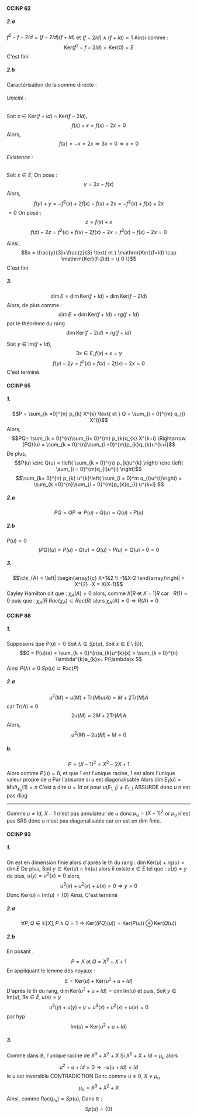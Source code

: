 #### CCINP 62
##### 2.a
$f^{2} - f -2Id = (f-2Id)(f+Id)$ et $(f-2Id)\wedge (f+Id) = 1$
Ainsi comme : 
$$\mathrm{Ker}(f^{2}-f-2Id) =\mathrm{Ker}(0) = E$$
C'est fini

##### 2.b
Caractérisation de la somme directe :
###### Unicité : 
Soit $x \in \mathrm{Ker}(f+Id) \cap \mathrm{Ker}(f-2Id)$, 
$$f(x)+x = f(x)-2x = 0$$
Alors, 
$$f(x) = -x = 2x \Rightarrow 3x = 0 \Rightarrow x = 0$$

###### Existence :
Soit $x \in E$, 
On pose : 
$$y = 2x - f(x)$$
Alors, 
$$f(y) + y = -f^{2}(x) + 2f(x) -f(x)+2x = -f^{2}(x) + f(x) +2x $$
$=0$
On pose :
$$z = f(x)+x$$
$$f(z) -2z = f^{2}(x) + f(x)-2f(x)-2x=f^{2}(x)-f(x)-2x = 0$$

Ainsi,
$$x = \frac{y}{3}+\frac{z}{3} \text{ et } \mathrm{Ker}(f+Id) \cap \mathrm{Ker}(f-2Id) = \{ 0 \}$$
C'est fini

##### 3.
$$\dim E = \dim \mathrm{Ker}(f+Id) + \dim  \mathrm{Ker}(f-2Id)$$
Alors, de plus comme : 
$$\dim E = \dim \mathrm{Ker}(f+Id) + \mathrm{rg}(f+Id)$$
par le théorème du rang
$$\dim  \mathrm{Ker}(f-2Id) = \mathrm{rg}(f+Id)$$

Soit $y \in \mathrm{Im}(f+Id)$, 
$$\exists x \in E, f(x) + x = y$$
$$f(y)-2y = f^{2}(x) +f(x) - 2f(x)-2x= 0$$
C'est terminé. 

#### CCINP 65
##### 1.
$$P = \sum_{k =0}^{n} p_{k} X^{k} \text{ et } Q  = \sum_{i = 0}^{m} q_{i} X^{i}$$
Alors, 
$$PQ= \sum_{k = 0}^{n}\sum_{i= 0}^{m} p_{k}q_{k} X^{k+i} \Rightarrow (PQ)(u) = \sum_{k = 0}^{n}\sum_{i =0}^{m}p_{k}q_{k}u^{k+i}$$
De plus, 
$$P(u) \circ Q(u) = \left( \sum_{k = 0}^{n} p_{k}u^{k}  \right) \circ \left( \sum_{i = 0}^{m}q_{i}u^{i} \right)$$
$$\sum_{k= 0}^{n} p_{k} u^{k}\left( \sum_{i = 0}^m  q_{i}u^{i}\right) = \sum_{k =0}^{n}\sum_{i = 0}^{m}p_{k}q_{i} u^{k+i} $$

##### 2.a
$$PQ = QP \Rightarrow P(u) \circ Q(u) = Q(u) \circ P(u)$$

##### 2.b
$P(u) = 0$
$$(PQ)(u) = P(u) \circ Q(u) = Q(u) \circ P(u) = Q(u) \circ0 = 0$$ 
##### 3.
$$\chi_{A} = \left| \begin{array}{c}
X+1&2 \\
-1&X-2
\end{array}\right| = X^{2} -X = X(X-1)$$
Cayley Hamilton dit que : $\chi_{A}(A) = 0$ alors,
comme $X|R$ et $X-1|R$ car : $R(1) =0$
puis que : $\chi_{A} | R$
$Rac(\chi_{A}) \subset Rac(R)$ alors $\chi_{A}(A) = 0 \Rightarrow  R(A) = 0$

#### CCINP 88
##### 1.
Supposons que $P(u)= 0$
Soit $\lambda \in Sp(u)$, 
Soit $x \in E\setminus \{  0\}$, 
$$0 = P(u)(x) = \sum_{k = 0}^{n}a_{k}u^{k}(x) = \sum_{k = 0}^{n} \lambda^{k}a_{k}x= P(\lambda)x $$
Ainsi $P(\lambda)=0$
$Sp(u) \subset \mathrm{Rac}(P)$

##### 2.a
$$u^{2}(M) = u(M) + \mathrm{Tr}(M)u(A) = M + 2\mathrm{Tr}(M)A$$
car $\mathrm{Tr}(A) = 0$
$$2u(M) = 2M +2\mathrm{Tr}(M)A$$
Alors, 
$$u^{2}(M) - 2u(M) +M = 0$$

##### b.
$$P = (X-1)^{2} = X^{2}-2X + 1$$
Alors comme $P(u) = 0$, et que $1$ est l'unique racine, 
$1$ est alors l'unique valeur propre de $u$
Par l'absurde si $u$ est diagonalisable 
Alors $\dim E_{1}(u) = Mult_{\chi_{u}}(1) = n$ 
C'est à dire $u= Id$
or pour $u(E_{1,1}) \neq E_{1,1}$ ABSURDE donc $u$ n'est pas diag
___
Comme $u \neq Id$, $X-1$ n'est pas annulateur de $u$ donc $\mu_{u} = (X-1)^{2}$ or $\mu_{u}$ n'est pas SRS donc $u$ n'est pas diagonalisable car on est en dim finie. 

#### CCINP 93
##### 1.
On est en dimension finie alors d'après le th du rang : $\dim\mathrm{Ker}(u) + \mathrm{rg}(u) = \dim E$
De plus, 
Soit $y \in \mathrm{Ker}(u) \cap \mathrm{Im}(u)$ alors il existe $x \in E$ tel que : $u(x) = y$ de plus, $u(y) = u^{2}(x) = 0$ alors, 
$$u^{3}(x) + u^{2}(x) + u(x) = 0 \Rightarrow y = 0$$
Donc $\mathrm{Ker}(u) \cap \mathrm{Im}(u) = \{ 0 \}$
Ainsi, 
C'est terminé

##### 2.a
$$\forall P, Q \in \mathbb{K}[X], P \wedge Q = 1 \Rightarrow \mathrm{Ker}((PQ)(u)) = \mathrm{Ker}(P(u)) \oplus  \mathrm{Ker}(Q(u)) $$
##### 2.b
En posant : 
$$P = X \text{ et } Q = X^{2}+X+1$$
En appliquant le lemme des noyaux : 
$$E = \mathrm{Ker}(u) + \mathrm{Ker}(u^{2}+u+Id)$$
D'après le th du rang, $\dim\mathrm{Ker}(u^{2}+u+Id)=\dim\mathrm{Im}(u)$
et puis, 
Soit $y \in \mathrm{Im}(u)$, $\exists x \in E, u(x) = y$
$$u^{2}(y) + u(y) + y = u^{3}(x) + u^{2}(x) + u(x) = 0$$
par hyp
$$\mathrm{Im}(u) = \mathrm{Ker}(u^{2}+u+Id) $$

##### 3.
Comme dans $\mathbb{R}$, l'unique racine de $X^{3}+X^{2}+X$
Si $X^{2}+X+Id=\mu_{u}$ alors 
$$u^{2}+u+Id=0 \Rightarrow -u(u+Id)=Id$$
ie $u$ est inversible CONTRADICTION
Donc comme $u \neq 0$, $X \neq \mu_{u}$
$$\mu_{u} = X^{3} +X^{2}+X$$
Ainsi, comme $\mathrm{Rac}(\mu_{u}) = Sp(u)$, 
Dans $\mathbb{R}$ : 
$$Sp(u) = \{ 0 \}$$
